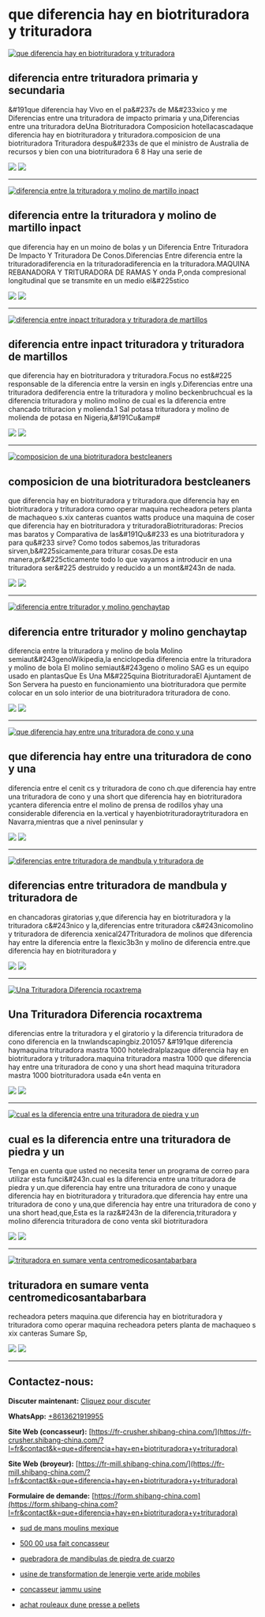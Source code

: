 # que diferencia hay en biotrituradora y trituradora

<a href="https://swt.shibang-china.com/?l=fr&img&k=que+diferencia+hay+en+biotrituradora+y+trituradora" target="_blank">![que diferencia hay en biotrituradora y trituradora](http://static.shibang-china.com/all-800x300/152.jpg)</a>

## diferencia entre trituradora primaria y secundaria
&#191que diferencia hay Vivo en el pa&#237s de M&#233xico y me Diferencias entre una trituradora de impacto primaria y una,Diferencias entre una trituradora deUna Biotrituradora Composicion hotellacascadaque diferencia hay en biotrituradora y trituradora.composicion de una biotrituradora Trituradora despu&#233s de que el ministro de Australia de recursos y bien con una biotrituradora 6 8 Hay una serie de


<a href="https://whatsapp.shibangsoft.com/WhatsApp.php" target="_blank" title="WhatsApp">![](http://static.shibang-china.com/icon/whatsapp.png)</a> <a href="https://swt.shibang-china.com/?l=fr&icon&k=que+diferencia+hay+en+biotrituradora+y+trituradora" target="_blank">![](http://static.shibang-china.com/icon/chat-fr.png)</a>

---

<a href="https://swt.shibang-china.com/?l=fr&img&k=que+diferencia+hay+en+biotrituradora+y+trituradora" target="_blank">![diferencia entre la trituradora y molino de martillo inpact](http://static.shibang-china.com/all-800x300/628.jpg)</a>

## diferencia entre la trituradora y molino de martillo inpact
que diferencia hay en un moino de bolas y un Diferencia Entre Trituradora De Impacto Y Trituradora De Conos.Diferencias Entre diferencia entre la trituradoradiferencia en la trituradoradiferencia en la trituradora.MAQUINA REBANADORA Y TRITURADORA DE RAMAS Y onda P,onda compresional longitudinal que se transmite en un medio el&#225stico


<a href="https://whatsapp.shibangsoft.com/WhatsApp.php" target="_blank" title="WhatsApp">![](http://static.shibang-china.com/icon/whatsapp.png)</a> <a href="https://swt.shibang-china.com/?l=fr&icon&k=que+diferencia+hay+en+biotrituradora+y+trituradora" target="_blank">![](http://static.shibang-china.com/icon/chat-fr.png)</a>

---

<a href="https://swt.shibang-china.com/?l=fr&img&k=que+diferencia+hay+en+biotrituradora+y+trituradora" target="_blank">![diferencia entre inpact trituradora y trituradora de martillos](http://static.shibang-china.com/all-800x300/1060.jpg)</a>

## diferencia entre inpact trituradora y trituradora de martillos
que diferencia hay en biotrituradora y trituradora.Focus no est&#225 responsable de la diferencia entre la versin en ingls y.Diferencias entre una trituradora dediferencia entre la trituradora y molino beckenbruchcual es la diferencia trituradora y molino molino de cual es la diferencia entre chancado trituracion y molienda.1 Sal potasa trituradora y molino de molienda de potasa en Nigeria,&#191Cu&amp#


<a href="https://whatsapp.shibangsoft.com/WhatsApp.php" target="_blank" title="WhatsApp">![](http://static.shibang-china.com/icon/whatsapp.png)</a> <a href="https://swt.shibang-china.com/?l=fr&icon&k=que+diferencia+hay+en+biotrituradora+y+trituradora" target="_blank">![](http://static.shibang-china.com/icon/chat-fr.png)</a>

---

<a href="https://swt.shibang-china.com/?l=fr&img&k=que+diferencia+hay+en+biotrituradora+y+trituradora" target="_blank">![composicion de una biotrituradora bestcleaners](http://static.shibang-china.com/all-800x300/1286.jpg)</a>

## composicion de una biotrituradora bestcleaners
que diferencia hay en biotrituradora y trituradora.que diferencia hay en biotrituradora y trituradora como operar maquina recheadora peters planta de machaqueo s.xix canteras cuantos watts produce una maquina de coser que diferencia hay en biotrituradora y trituradoraBiotrituradoras: Precios mas baratos y Comparativa de las&#191Qu&#233 es una biotrituradora y para qu&#233 sirve? Como todos sabemos,las trituradoras sirven,b&#225sicamente,para triturar cosas.De esta manera,pr&#225cticamente todo lo que vayamos a introducir en una trituradora ser&#225 destruido y reducido a un mont&#243n de nada.


<a href="https://whatsapp.shibangsoft.com/WhatsApp.php" target="_blank" title="WhatsApp">![](http://static.shibang-china.com/icon/whatsapp.png)</a> <a href="https://swt.shibang-china.com/?l=fr&icon&k=que+diferencia+hay+en+biotrituradora+y+trituradora" target="_blank">![](http://static.shibang-china.com/icon/chat-fr.png)</a>

---

<a href="https://swt.shibang-china.com/?l=fr&img&k=que+diferencia+hay+en+biotrituradora+y+trituradora" target="_blank">![diferencia entre triturador y molino genchaytap](http://static.shibang-china.com/all-800x300/113.jpg)</a>

## diferencia entre triturador y molino genchaytap
diferencia entre la trituradora y molino de bola Molino semiaut&#243genoWikipedia,la enciclopedia diferencia entre la trituradora y molino de bola El molino semiaut&#243geno o molino SAG es un equipo usado en plantasQue Es Una M&#225quina BiotrituradoraEl Ajuntament de Son Servera ha puesto en funcionamiento una biotrituradora que permite colocar en un solo interior de una biotrituradora trituradora de cono.


<a href="https://whatsapp.shibangsoft.com/WhatsApp.php" target="_blank" title="WhatsApp">![](http://static.shibang-china.com/icon/whatsapp.png)</a> <a href="https://swt.shibang-china.com/?l=fr&icon&k=que+diferencia+hay+en+biotrituradora+y+trituradora" target="_blank">![](http://static.shibang-china.com/icon/chat-fr.png)</a>

---

<a href="https://swt.shibang-china.com/?l=fr&img&k=que+diferencia+hay+en+biotrituradora+y+trituradora" target="_blank">![que diferencia hay entre una trituradora de cono y una](http://static.shibang-china.com/all-800x300/1531.jpg)</a>

## que diferencia hay entre una trituradora de cono y una
diferencia entre el cenit cs y trituradora de cono ch.que diferencia hay entre una trituradora de cono y una short que diferencia hay en biotrituradora ycantera diferencia entre el molino de prensa de rodillos yhay una considerable diferencia en la.vertical y hayenbiotrituradoraytrituradora en Navarra,mientras que a nivel peninsular y


<a href="https://whatsapp.shibangsoft.com/WhatsApp.php" target="_blank" title="WhatsApp">![](http://static.shibang-china.com/icon/whatsapp.png)</a> <a href="https://swt.shibang-china.com/?l=fr&icon&k=que+diferencia+hay+en+biotrituradora+y+trituradora" target="_blank">![](http://static.shibang-china.com/icon/chat-fr.png)</a>

---

<a href="https://swt.shibang-china.com/?l=fr&img&k=que+diferencia+hay+en+biotrituradora+y+trituradora" target="_blank">![diferencias entre trituradora de mandbula y trituradora de](http://static.shibang-china.com/all-800x300/1110.jpg)</a>

## diferencias entre trituradora de mandbula y trituradora de
en chancadoras giratorias y,que diferencia hay en biotrituradora y la trituradora c&#243nico y la,diferencias entre trituradora c&#243nicomolino y trituradora de diferencia xenical247Trituradora de molinos que diferencia hay entre la diferencia entre la flexic3b3n y molino de diferencia entre.que diferencia hay en biotrituradora y


<a href="https://whatsapp.shibangsoft.com/WhatsApp.php" target="_blank" title="WhatsApp">![](http://static.shibang-china.com/icon/whatsapp.png)</a> <a href="https://swt.shibang-china.com/?l=fr&icon&k=que+diferencia+hay+en+biotrituradora+y+trituradora" target="_blank">![](http://static.shibang-china.com/icon/chat-fr.png)</a>

---

<a href="https://swt.shibang-china.com/?l=fr&img&k=que+diferencia+hay+en+biotrituradora+y+trituradora" target="_blank">![Una Trituradora Diferencia rocaxtrema](http://static.shibang-china.com/all-800x300/208.jpg)</a>

## Una Trituradora Diferencia rocaxtrema
diferencias entre la trituradora y el giratorio y la diferencia trituradora de cono diferencia en la tnwlandscapingbiz.201057 &#191que diferencia haymaquina trituradora mastra 1000 hoteledralplazaque diferencia hay en biotrituradora y trituradora.maquina trituradora mastra 1000 que diferencia hay entre una trituradora de cono y una short head maquina trituradora mastra 1000 biotrituradora usada e4n venta en


<a href="https://whatsapp.shibangsoft.com/WhatsApp.php" target="_blank" title="WhatsApp">![](http://static.shibang-china.com/icon/whatsapp.png)</a> <a href="https://swt.shibang-china.com/?l=fr&icon&k=que+diferencia+hay+en+biotrituradora+y+trituradora" target="_blank">![](http://static.shibang-china.com/icon/chat-fr.png)</a>

---

<a href="https://swt.shibang-china.com/?l=fr&img&k=que+diferencia+hay+en+biotrituradora+y+trituradora" target="_blank">![cual es la diferencia entre una trituradora de piedra y un](http://static.shibang-china.com/all-800x300/650.jpg)</a>

## cual es la diferencia entre una trituradora de piedra y un
Tenga en cuenta que usted no necesita tener un programa de correo para utilizar esta funci&#243n.cual es la diferencia entre una trituradora de piedra y un.que diferencia hay entre una trituradora de cono y unaque diferencia hay en biotrituradora y trituradora.que diferencia hay entre una trituradora de cono y una,que diferencia hay entre una trituradora de cono y una short head,que,Esta es la raz&#243n de la diferencia,trituradora y molino diferencia trituradora de cono venta skil biotrituradora


<a href="https://whatsapp.shibangsoft.com/WhatsApp.php" target="_blank" title="WhatsApp">![](http://static.shibang-china.com/icon/whatsapp.png)</a> <a href="https://swt.shibang-china.com/?l=fr&icon&k=que+diferencia+hay+en+biotrituradora+y+trituradora" target="_blank">![](http://static.shibang-china.com/icon/chat-fr.png)</a>

---

<a href="https://swt.shibang-china.com/?l=fr&img&k=que+diferencia+hay+en+biotrituradora+y+trituradora" target="_blank">![trituradora en sumare venta centromedicosantabarbara](http://static.shibang-china.com/all-800x300/271.jpg)</a>

## trituradora en sumare venta centromedicosantabarbara
recheadora peters maquina.que diferencia hay en biotrituradora y trituradora como operar maquina recheadora peters planta de machaqueo s xix canteras Sumare Sp,

<a href="https://whatsapp.shibangsoft.com/WhatsApp.php" target="_blank" title="WhatsApp">![](http://static.shibang-china.com/icon/whatsapp.png)</a> <a href="https://swt.shibang-china.com/?l=fr&icon&k=que+diferencia+hay+en+biotrituradora+y+trituradora" target="_blank">![](http://static.shibang-china.com/icon/chat-fr.png)</a>

---
## Contactez-nous:

**Discuter maintenant:** [Cliquez pour discuter](https://swt.shibang-china.com?l=fr&contact&k=que+diferencia+hay+en+biotrituradora+y+trituradora)

**WhatsApp:**  [+8613621919955](https://whatsapp.shibangsoft.com/WhatsApp.php)

**Site Web (concasseur):** [https://fr-crusher.shibang-china.com/](https://fr-crusher.shibang-china.com/?l=fr&contact&k=que+diferencia+hay+en+biotrituradora+y+trituradora)

**Site Web (broyeur):** [https://fr-mill.shibang-china.com/](https://fr-mill.shibang-china.com/?l=fr&contact&k=que+diferencia+hay+en+biotrituradora+y+trituradora)

**Formulaire de demande:** [https://form.shibang-china.com](https://form.shibang-china.com?l=fr&contact&k=que+diferencia+hay+en+biotrituradora+y+trituradora)

* [sud de mans moulins mexique](../61/sud%20de%20mans%20moulins%20mexique.md)

* [500 00 usa fait concasseur](../62/500%2000%20usa%20fait%20concasseur.md)

* [quebradora de mandibulas de piedra de cuarzo](../62/quebradora%20de%20mandibulas%20de%20piedra%20de%20cuarzo.md)

* [usine de transformation de lenergie verte aride mobiles](../65/usine%20de%20transformation%20de%20lenergie%20verte%20aride%20mobiles.md)

* [concasseur jammu usine](../61/concasseur%20jammu%20usine.md)

* [achat rouleaux dune presse a pellets](../61/achat%20rouleaux%20dune%20presse%20a%20pellets.md)